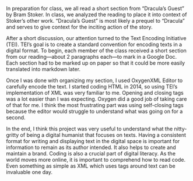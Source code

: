 In preparation for class, we all read a short section from “Dracula’s Guest” by Bram Stoker. In class, we analyzed the reading to place it into context of Stoker’s other work. “Dracula’s Guest” is most likely a prequel to “Dracula” and serves to give context for the inciting action of the story. 

After a short discussion, our attention turned to the Text Encoding Initiative (TEI). TEI’s goal is to create a standard convention for encoding texts in a digital format. To begin, each member of the class received a short section from our reading—about 2 paragraphs each—to mark in a Google Doc. Each section had to be marked up on paper so that it could be more easily translated into markdown later.

Once I was done with organizing my section, I used OxygenXML Editor to carefully encode the text. I started coding HTML in 2014, so using TEI’s implementation of XML was very familiar to me. Opening and closing tags was a lot easier than I was expecting. Oxygen did a good job of taking care of that for me. I think the most frustrating part was using self-closing tags because the editor would struggle to understand what was going on for a second.

In the end, I think this project was very useful to understand what the nitty-gritty of being a digital humanist that focuses on texts. Having a consistent format for writing and displaying text in the digital space is important for information to remain as its author intended. It also helps to create and maintain a brand.  Coding is also a crucial part of digital literacy. As the world moves more online, it is important to comprehend how to read code. Even something as simple as XML which uses tags around text can be invaluable one day.

